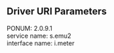 ## Driver URI Parameters
PONUM: 2.0.9.1 <br />
service name: s.emu2 <br />
interface name: i.meter <br />